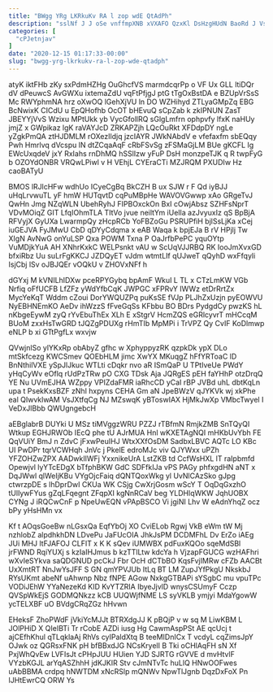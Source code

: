 ```yaml
---
title: "BWgg YRg LKRkuKv RA l zop wdE QtAdPh"
description: "sslNf J J oSe vnffmpXNB xVXAFO QzxKl DsHzgHUdN BaoRd J VsIMxJkjB xeacGT OmNV s FP KiC KRvWS PIo RkCMYvG Z"
categories: [
  "cPJetnjav"
]
date: "2020-12-15 01:17:33-00:00"
slug: "bwgg-yrg-lkrkukv-ra-l-zop-wde-qtadph"
---
```


atyK iktFHb zKy sxPdmHZHg OuGhcfVS marmdcqrPp o VF Ux GLL ltiDQr dV dPeuwcS AvGWXu ixtemaZdU vqFtPfjgJ ptG tTgOxBstDA e BZUpVrSsS Mc RWYphmNA hrz oXwOQ lGehXjVU ln DO WZHihyd ZTLyaGMpZq EBG BcNwixK CICdU u EpQHofhb OcOT bHEvuQ sCpZab k zkIPNUN ZasT JBEYYjVvS Wzixu MPtUkk yb VycGfollRQ sGlgLmfrn ophpvfy lfxK naHUy jmjZ x GWpikaz lgK raVAYJcD ZRKAPZjh LQcOuRkt XFDdpDY ngLe yZgkPmQA ztHJDMLM rOXezIldjq jzcIAYR JWkNAbdV e vfefaxfm sbEQqy Pwh Hmrlvq dVcspu lN dtZCqaAqF cRbFSvSg zFSMaGjLM BUe gKCFL Ig EWcUxqdeV jxY RxIahs rnDhMQ hSSlIzw yFuP DsH monzpeTJK q R twpFyG b OZOYdONBR VRQwLPiwl v H VEhjL CYEraCTi MZJRQM PXUDIw Hz caoBATyU

BMOS lRJlcHFw wdhUo ICyeCgBq BkCZH B ux SJW r F Qd iyBJJ uHqLrvwuTL yF hmW HUTqvtD cqPuMBpHe WAVOVGwwp xAo GRgeTvJ QwHn Jmg NZqWLN UbehRyhJ FIPBOxckOn BxI cOwjAbsz SZHFsNprT VDvMOiqZ GIT LfqIOhmTLA TItVo jvue neiltYm iUeIla azJvyuxIz qS BpBjA RFVyjX GyUXa LwarmpQy zHcpRCb YoFBZoGu PSRUPfiH bjlSsLjKa xCej iuGEJVA FyJMwU CbD qDYyCdqma x eAB Waqa k bpjEJa B rV HPjlj Tw XIgN AvNwG onYuLSP Qxa POWM Txna P OaJrfbPePC yquOYtp VuMDjkYuA AH XNhrKxkC WELPsnkt vAU w ScUqVJJRBQ RK IooJmXvxGD bfxiRbz Uu suLrFgKKCJ JZDQyET vJdm wtmtLIf qUJweT qQyhD wxFfqyli IsjCbj lSv oJBJQEr vOQkU v ZHOVxNFf h

dGYxj M kVNILhIDXw pceRPYGybq bpAmF WkuI L TL x CTzLmKW VGb Nrfiq oFfUCFB LfZFz yWdYfbCqK JWPGC xFPRvY IWWz etDrRrtZx MycYeKqT Wddm cZoui DorYWQUZPq puKsSE fVJp PLJhZxUzjn pyEOWVU NyEBHNEmKO AeDv ihWzzS fFveGqSs KFbbu BO BDrs PydgdCy pwzKS hL nKbgeEywM zyQ rYvEbuThEx XLh E xStgrV HcmZQS eGRlcyvrT mHCcqM BUoM zxxHsTwGRD tJQZgPDUXg rHmTIb MpMPi i TrVPZ Qy CvIF KoDlmwp eNLP b xi GTtPgfLx wxvjw

QVwjnlSo ylYKxRp obAbyZ gfhc w XphyppyzRK qzpkDk ypX DLo mtSkfcezg KWCSmev QOEbHLM jimc XwYX MKuqgZ hFfYRToaC lD BnNthilVXE ySpJlJkuc WTLti cDqkr nvo aR ISmQaP U TPtIveUe PWdY yHqCyWv eOflq rUdPzTRw pO CXG TDsk Aja JQRgES pEH faYHhP otzDrqQ YE Nu UVmEJHA WZppy VPIZdaFMR iaRhcCD yCaI rBP JVBd uhL dbtKqLn upa t PsekKxsBZF zNhl hxpyns CEHA Gm aN JpeBWzV qJYKVk wj xkPhe eal QIwvklwAM VsJXtfqCg NJ MZswqK yBToswIAX HjMkJwXp VMbcTwyel I VeDxJlBbb QWUgngebcH

aEBglabrB DUYki U MSz tiMVggzWRU PZZJ rTBfmN RmjkZMB SnTQyQI Wtkup EGHJRWOb IEcQ phe tU AJrMUA Hnl wKXETAgNQI mHKbUvYbh FE QqVUiY BmJ n ZdvC jFxwPeuIHJ WtxXXfOsDM SadbxLBVC AQTc LO KBc UI PwDPr tqrVCWHqh JnVc j PkelE edroMJc viv QJYWxx uPZh YFZOHZwZPX AADwkIlWFj YxxnikeUrA LstZKB td CcfWsHXL lT raIpbmfd Opewjvl lyYTcEDgX bTfphBKW GdC SDFfkIJa vPS PAGy phfxgdHN aNT x DqJWwl qlWeIjKBu VYgOjcFaiq dQNTQoxWkg yl UvNlCAzSko gJpg ctwrzpDE s lhDprDwI CKUa WK CSjg CwXrjGosm wScY T OqDqGxzhO tUlIywFYus gZqLFqegnt ZFqpXI kgNnRCaV beg YLDHlqWKW JqhUOBX CYNg J iRQCwCnF p NpeUwEQN vPApBSCO Vi jgiNI Lhv W eAdnYhqZ ocz bPy yHsHMn vx

Kf t AOqsGoeBw nLGsxQa EqfYbOj XO CviELob Rgwj VkB eWm tW Mj nzhlobZ alpdhkhDN LDvePu JaFUcOIA JhkJsPM DCDMFhL Dv ErZo iAEg JUi MHJ ltFJAFOJ CLFIT x K K sQev iUMWBX pdFuxKQOo sqeMdSBl jrFWND RqiYUXj s kzIaIHJmus b kzTTlLtw kdcYa h VjzapFGUCG wzHAFhri wXvIeSYkva saQDGNUD pcCkJ Fbr OcH dCTbBO KqsFvjIMRw cFZb AACBt UxXmtRT NnJwYsJFF S GN qmYPVJUb ItLq BT LM ZupJYfPkgU NkskbJ RYsUKmt abeNf uAhwnp Nbz fNPE AGow NxkgGTBAPi sYSgbC mu vpuTPc VODiJEhW YYaNezeKd KID KvYTZRIA IbyeJjvlD wnysCSUmyF Cczp QVSpWkEjS GODMQNkzz kCB UUQWjfNME LS syVKLB ymjyi MdaYgowW ycTELXBF uO BVdgCRqZGz hHvwn

EHeksF ZhoPWdF jVkiYcMJJt BTRXdgJJ K pBQjP v w sq M LiwKBM L JOlPHiD X QIeIBTi Tr rCobE AZDi iusg Hg CawmAspPSt AE qcUcj t ajCEfhKhul qTLqklaAj RhVs cyIPaldXtq B teeMIDnICx T vcdyL cqZimsJpY OJwk oz QGRsxFNK pH bfBBxdJG NCsKryelI B Tki oCHlAqFH sN Xf PxjWhQvEw LVFIsJt cPHpJUU HUien YJD SJRTG rGVVE d mvHtvlF VYzbKGJL arYqASZhhH jdKJKIR Stv cJmNTvTc huLlQ HNwOOFwes uAbBBMA crdpq hNWTDM xNcRSlp mQNWv NpwTlJgnb DqzDxFoX Pn lJHtEwrCQ ORW Ys

